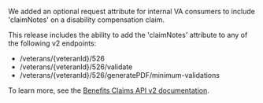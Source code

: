 We added an optional request attribute for internal VA consumers to include 'claimNotes' on a disability compensation claim.

This release includes the ability to add the 'claimNotes' attribute to any of the following v2 endpoints:

* /veterans/{veteranId}/526
* /veterans/{veteranId}/526/validate
* /veterans/{veteranId}/526/generatePDF/minimum-validations

To learn more, see the [Benefits Claims API v2 documentation](https://developer.va.gov/explore/api/benefits-claims/docs?version=current).